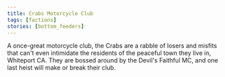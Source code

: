 ```yaml
---
title: Crabs Motorcycle Club
tags: [factions]
stories: [bottom_feeders]
---
```


A once-great motorcycle club, the Crabs are a rabble of losers and misfits that can't even intimidate the residents of the peaceful town they live in, Whiteport CA. They are bossed around by the Devil's Faithful MC, and one last heist will make or break their club.
